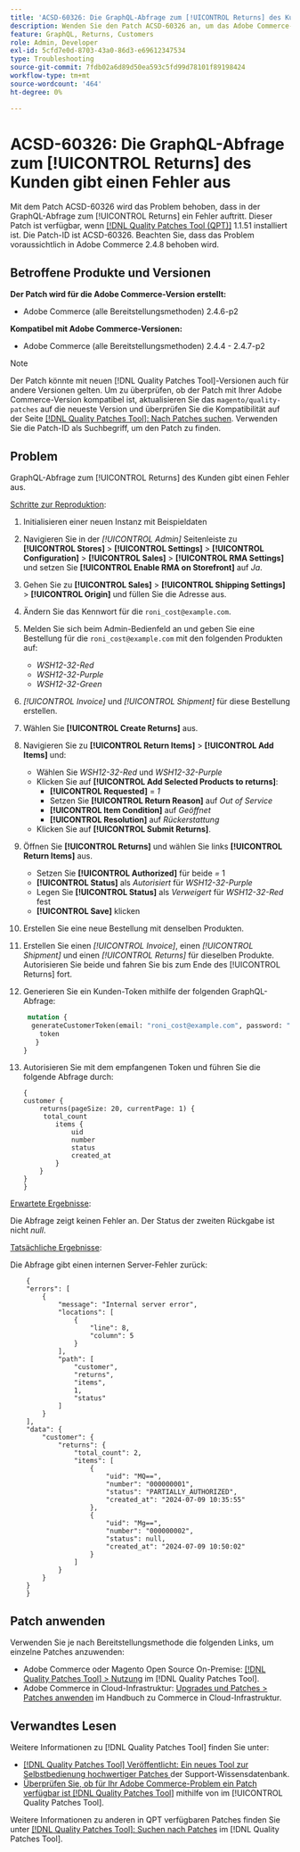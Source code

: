 ```yaml
---
title: 'ACSD-60326: Die GraphQL-Abfrage zum [!UICONTROL Returns] des Kunden gibt einen Fehler aus'
description: Wenden Sie den Patch ACSD-60326 an, um das Adobe Commerce-Problem zu beheben, bei dem in der GraphQL-Abfrage zum [!UICONTROL Returns] ein Fehler auftritt.
feature: GraphQL, Returns, Customers
role: Admin, Developer
exl-id: 5cfd7e0d-8703-43a0-86d3-e69612347534
type: Troubleshooting
source-git-commit: 7fdb02a6d89d50ea593c5fd99d78101f89198424
workflow-type: tm+mt
source-wordcount: '464'
ht-degree: 0%

---
```


# ACSD-60326: Die GraphQL-Abfrage zum [!UICONTROL Returns] des Kunden gibt einen Fehler aus

Mit dem Patch ACSD-60326 wird das Problem behoben, dass in der GraphQL-Abfrage zum [!UICONTROL Returns] ein Fehler auftritt. Dieser Patch ist verfügbar, wenn [[!DNL Quality Patches Tool (QPT)]](https://experienceleague.adobe.com/de/docs/commerce-operations/tools/quality-patches-tool/quality-patches-tool-to-self-serve-quality-patches) 1.1.51 installiert ist. Die Patch-ID ist ACSD-60326. Beachten Sie, dass das Problem voraussichtlich in Adobe Commerce 2.4.8 behoben wird.

## Betroffene Produkte und Versionen

**Der Patch wird für die Adobe Commerce-Version erstellt:**

* Adobe Commerce (alle Bereitstellungsmethoden) 2.4.6-p2

**Kompatibel mit Adobe Commerce-Versionen:**

* Adobe Commerce (alle Bereitstellungsmethoden) 2.4.4 - 2.4.7-p2

>[!NOTE]
>
>Der Patch könnte mit neuen [!DNL Quality Patches Tool]-Versionen auch für andere Versionen gelten. Um zu überprüfen, ob der Patch mit Ihrer Adobe Commerce-Version kompatibel ist, aktualisieren Sie das `magento/quality-patches` auf die neueste Version und überprüfen Sie die Kompatibilität auf der Seite [[!DNL Quality Patches Tool]: Nach Patches suchen](https://experienceleague.adobe.com/tools/commerce-quality-patches/index.html?lang=de). Verwenden Sie die Patch-ID als Suchbegriff, um den Patch zu finden.

## Problem

GraphQL-Abfrage zum [!UICONTROL Returns] des Kunden gibt einen Fehler aus.

<u>Schritte zur Reproduktion</u>:

1. Initialisieren einer neuen Instanz mit Beispieldaten
1. Navigieren Sie in der *[!UICONTROL Admin]* Seitenleiste zu **[!UICONTROL Stores]** > **[!UICONTROL Settings]** > **[!UICONTROL Configuration]** > **[!UICONTROL Sales]** > **[!UICONTROL RMA Settings]** und setzen Sie **[!UICONTROL Enable RMA on Storefront]** auf *Ja*.
1. Gehen Sie zu **[!UICONTROL Sales]** > **[!UICONTROL Shipping Settings]** > **[!UICONTROL Origin]** und füllen Sie die Adresse aus.
1. Ändern Sie das Kennwort für die `roni_cost@example.com`.
1. Melden Sie sich beim Admin-Bedienfeld an und geben Sie eine Bestellung für die `roni_cost@example.com` mit den folgenden Produkten auf:
   * *WSH12-32-Red*
   * *WSH12-32-Purple*
   * *WSH12-32-Green*
1. *[!UICONTROL Invoice]* und *[!UICONTROL Shipment]* für diese Bestellung erstellen.
1. Wählen Sie **[!UICONTROL Create Returns]** aus.
1. Navigieren Sie zu **[!UICONTROL Return Items]** > **[!UICONTROL Add Items]** und:
   * Wählen Sie *WSH12-32-Red* und *WSH12-32-Purple*
   * Klicken Sie auf **[!UICONTROL Add Selected Products to returns]**:
      * **[!UICONTROL Requested]** = *1*
      * Setzen Sie **[!UICONTROL Return Reason]** auf *Out of Service*
      * **[!UICONTROL Item Condition]** auf *Geöffnet*
      * **[!UICONTROL Resolution]** auf *Rückerstattung*
   * Klicken Sie auf **[!UICONTROL Submit Returns]**.
1. Öffnen Sie **[!UICONTROL Returns]** und wählen Sie links **[!UICONTROL Return Items]** aus.
   * Setzen Sie **[!UICONTROL Authorized]** für beide *=* 1
   * **[!UICONTROL Status]** als *Autorisiert* für *WSH12-32-Purple*
   * Legen Sie **[!UICONTROL Status]** als *Verweigert* für *WSH12-32-Red* fest
   * **[!UICONTROL Save]** klicken
1. Erstellen Sie eine neue Bestellung mit denselben Produkten.
1. Erstellen Sie einen *[!UICONTROL Invoice]*, einen *[!UICONTROL Shipment]* und einen *[!UICONTROL Returns]* für dieselben Produkte. Autorisieren Sie beide und fahren Sie bis zum Ende des [!UICONTROL Returns] fort.
1. Generieren Sie ein Kunden-Token mithilfe der folgenden GraphQL-Abfrage:

   ```GraphQL
    mutation {
     generateCustomerToken(email: "roni_cost@example.com", password: "password") {
       token
      }
   }
   ```

1. Autorisieren Sie mit dem empfangenen Token und führen Sie die folgende Abfrage durch:

   ```
   {
   customer {
       returns(pageSize: 20, currentPage: 1) {
        total_count
           items {
               uid
               number
               status
               created_at
           }
       }
   }
   }
   ```

<u>Erwartete Ergebnisse</u>:

Die Abfrage zeigt keinen Fehler an. Der Status der zweiten Rückgabe ist nicht *null*.

<u>Tatsächliche Ergebnisse</u>:

Die Abfrage gibt einen internen Server-Fehler zurück:

```
    {
    "errors": [
        {
            "message": "Internal server error",
            "locations": [
                {
                    "line": 8,
                    "column": 5
                }
            ],
            "path": [
                "customer",
                "returns",
                "items",
                1,
                "status"
            ]
        }
    ],
    "data": {
        "customer": {
            "returns": {
                "total_count": 2,
                "items": [
                    {
                        "uid": "MQ==",
                        "number": "000000001",
                        "status": "PARTIALLY_AUTHORIZED",
                        "created_at": "2024-07-09 10:35:55"
                    },
                    {
                        "uid": "Mg==",
                        "number": "000000002",
                        "status": null,
                        "created_at": "2024-07-09 10:50:02"
                    }
                ]
            }
        }
    }
    } 
```

## Patch anwenden

Verwenden Sie je nach Bereitstellungsmethode die folgenden Links, um einzelne Patches anzuwenden:

* Adobe Commerce oder Magento Open Source On-Premise: [[!DNL Quality Patches Tool] > Nutzung](/help/tools/quality-patches-tool/usage.md) im [!DNL Quality Patches Tool].
* Adobe Commerce in Cloud-Infrastruktur: [Upgrades und Patches > Patches anwenden](https://experienceleague.adobe.com/docs/commerce-cloud-service/user-guide/develop/upgrade/apply-patches.html?lang=de) im Handbuch zu Commerce in Cloud-Infrastruktur.

## Verwandtes Lesen

Weitere Informationen zu [!DNL Quality Patches Tool] finden Sie unter:

* [[!DNL Quality Patches Tool] Veröffentlicht: Ein neues Tool zur Selbstbedienung hochwertiger Patches ](https://experienceleague.adobe.com/de/docs/commerce-operations/tools/quality-patches-tool/quality-patches-tool-to-self-serve-quality-patches) der Support-Wissensdatenbank.
* [Überprüfen Sie, ob für Ihr Adobe Commerce-Problem ein Patch verfügbar ist [!DNL Quality Patches Tool]](/help/tools/quality-patches-tool/patches-available-in-qpt/check-patch-for-magento-issue-with-magento-quality-patches.md) mithilfe von im [!UICONTROL Quality Patches Tool].

Weitere Informationen zu anderen in QPT verfügbaren Patches finden Sie unter [[!DNL Quality Patches Tool]: Suchen nach Patches](https://experienceleague.adobe.com/tools/commerce-quality-patches/index.html?lang=de) im [!DNL Quality Patches Tool].
